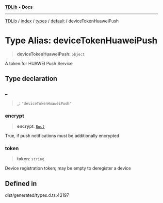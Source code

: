 [**TDLib**](../../../../../../README.md) • **Docs**

***

[TDLib](../../../../../../modules.md) / [index](../../../../../README.md) / [types](../../../README.md) / [default](../README.md) / deviceTokenHuaweiPush

# Type Alias: deviceTokenHuaweiPush

> **deviceTokenHuaweiPush**: `object`

A token for HUAWEI Push Service

## Type declaration

### \_

> **\_**: `"deviceTokenHuaweiPush"`

### encrypt

> **encrypt**: [`Bool`](Bool.md)

True, if push notifications must be additionally encrypted

### token

> **token**: `string`

Device registration token; may be empty to deregister a device

## Defined in

dist/generated/types.d.ts:43197
